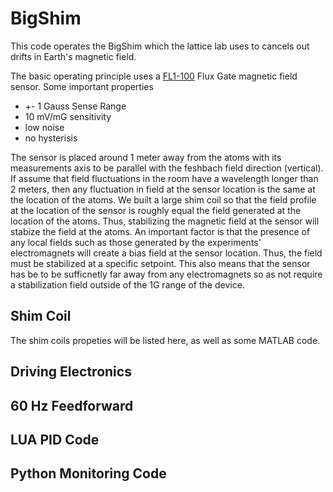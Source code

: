 # BigShim
This code operates the BigShim which the lattice lab uses to cancels out drifts in Earth's magnetic field.

The basic operating principle uses a [FL1-100](https://www.stefan-mayer.com/en/products/magnetometers-and-sensors/fluxgate-sensor-fl1-100.html) Flux Gate
magnetic field sensor. Some important properties
- +- 1 Gauss Sense Range
- 10 mV/mG sensitivity
- low noise
- no hysterisis

The sensor is placed around 1 meter away from the atoms with its measurements axis to be parallel with the feshbach field direction (vertical). If assume that field fluctuations in the room have a wavelength longer than 2 meters,
then any fluctuation in field at the sensor location is the same at the location of the atoms.  We built a large shim coil so that the field profile at the location of the sensor is roughly equal the field generated 
at the location of the atoms. Thus, stabilizing the magnetic field at the sensor will stabize the field at the atoms. An important factor is that the presence of any local fields such as those generated by the experiments' electromagnets
will create a bias field at the sensor location.  Thus, the field must be stabilized at a specific setpoint.  This also means that the sensor has be to be sufficnetly far away from any electromagnets so 
as not require a stabilization field outside of the 1G range of the device.

## Shim Coil
The shim coils propeties will be listed here, as well as some MATLAB code.

## Driving Electronics

## 60 Hz Feedforward

## LUA PID Code

## Python Monitoring Code

